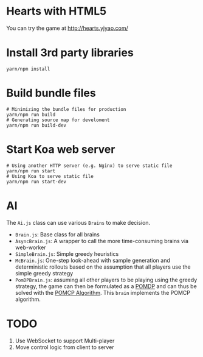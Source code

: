 # Hearts with HTML5

You can try the game at http://hearts.yjyao.com/

# Install 3rd party libraries

  ```
  yarn/npm install
  ```

# Build bundle files

  ```
  # Minimizing the bundle files for production
  yarn/npm run build
  # Generating source map for develoment
  yarn/npm run build-dev
  ```

# Start Koa web server

  ```
  # Using another HTTP server (e.g. Nginx) to serve static file
  yarn/npm run start
  # Using Koa to serve static file
  yarn/npm run start-dev
  ```

# AI

The `Ai.js` class can use various `Brains` to make decision.

* `Brain.js`: Base class for all brains
* `AsyncBrain.js`: A wrapper to call the more time-consuming brains via web-worker
* `SimpleBrain.js`: Simple greedy heuristics
* `McBrain.js`: One-step look-ahead with sample generation and deterministic rollouts based on the assumption that all players use the simple greedy strategy
* `PomDPBrain.js`: assuming all other players to be playing using the greedy strategy, the game can then be formulated as a [POMDP](http://en.wikipedia.org/wiki/Partially_observable_Markov_decision_process) and can thus be solved with the [POMCP Algorithm](http://machinelearning.wustl.edu/mlpapers/paper_files/NIPS2010_0740.pdf). This `brain` implements the POMCP algorithm.

# TODO

1. Use WebSocket to support Multi-player
2. Move control logic from client to server
